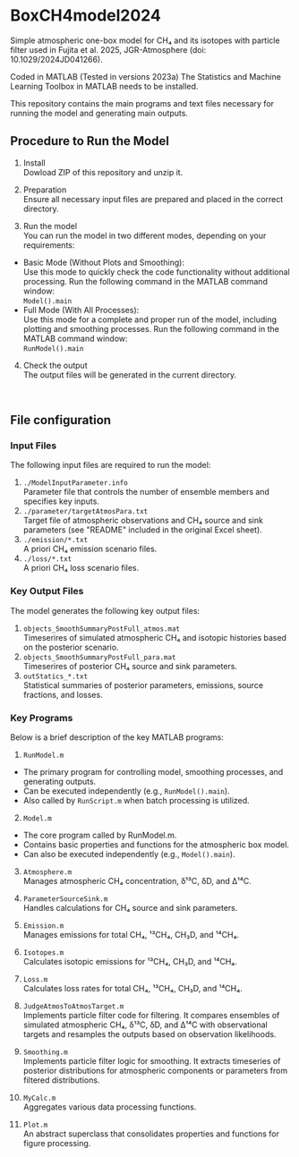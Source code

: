 # BoxCH4model2024
Simple atmospheric one-box model for CH₄ and its isotopes with particle filter used in Fujita et al. 2025, JGR-Atmosphere (doi: 10.1029/2024JD041266).

Coded in MATLAB (Tested in versions 2023a)
The Statistics and Machine Learning Toolbox in MATLAB needs to be installed.

This repository contains the main programs and text files necessary for running the model and generating main outputs.

## Procedure to Run the Model
1. Install  
Dowload ZIP of this repository and unzip it. 

2. Preparation  
Ensure all necessary input files are prepared and placed in the correct directory.

3. Run the model  
You can run the model in two different modes, depending on your requirements:
  - Basic Mode (Without Plots and Smoothing):  
Use this mode to quickly check the code functionality without additional processing.
  Run the following command in the MATLAB command window:  
    `Model().main`
  - Full Mode (With All Processes):  
Use this mode for a complete and proper run of the model, including plotting and smoothing processes.
Run the following command in the MATLAB command window:  
    `RunModel().main`

4. Check the output  
The output files will be generated in the current directory.
<br>

## File configuration
### Input Files
The following input files are required to run the model:
1. `./ModelInputParameter.info`  
Parameter file that controls the number of ensemble members and specifies key inputs.
2. `./parameter/targetAtmosPara.txt`   
Target file of atmospheric observations and CH₄ source and sink parameters  (see "README" included in the original Excel sheet).
3. `./emission/*.txt`  
A priori CH₄ emission scenario files.  
4. `./loss/*.txt`  
A priori CH₄ loss scenario files.

### Key Output Files  
The model generates the following key output files:
1. `objects_SmoothSummaryPostFull_atmos.mat`  
Timeserires of simulated atmospheric CH₄ and isotopic histories based on the posterior scenario.
2. `objects_SmoothSummaryPostFull_para.mat`  
Timeserires of posterior CH₄ source and sink parameters.
3. `outStatics_*.txt`  
Statistical summaries of posterior parameters, emissions, source fractions, and losses.

### Key Programs  
Below is a brief description of the key MATLAB programs:
1. `RunModel.m`  
- The primary program for controlling model, smoothing processes, and generating outputs.
- Can be executed independently (e.g., `RunModel().main`).
- Also called by `RunScript.m` when batch processing is utilized.

2. `Model.m`  
- The core program called by RunModel.m.
- Contains basic properties and functions for the atmospheric box model.
- Can also be executed independently (e.g., `Model().main`).

3. `Atmosphere.m`  
Manages atmospheric CH₄ concentration, δ¹³C, δD, and Δ¹⁴C.

4. `ParameterSourceSink.m`  
Handles calculations for CH₄ source and sink parameters.

5. `Emission.m`  
Manages emissions for total CH₄, ¹³CH₄, CH₃D, and ¹⁴CH₄.

6. `Isotopes.m`  
Calculates isotopic emissions for ¹³CH₄, CH₃D, and ¹⁴CH₄.

7. `Loss.m`  
Calculates loss rates for total CH₄, ¹³CH₄, CH₃D, and ¹⁴CH₄.

8. `JudgeAtmosToAtmosTarget.m`  
Implements particle filter code for filtering. It compares ensembles of simulated atmospheric CH₄, δ¹³C, δD, and Δ¹⁴C with observational targets and resamples the outputs based on observation likelihoods.

9. `Smoothing.m`  
Implements particle filter logic for smoothing. It extracts timeseries of posterior distributions for atmospheric components or parameters from filtered distributions.

10. `MyCalc.m`  
Aggregates various data processing functions.

11. `Plot.m`  
An abstract superclass that consolidates properties and functions for figure processing. 
